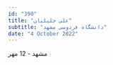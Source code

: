 ```yaml
---
id: "390"
title: "علی جلیلیان"
subtitle: "دانشگاه فردوسی مشهد"
date: "4 October 2022"
---
```


مشهد - 12 مهر 
